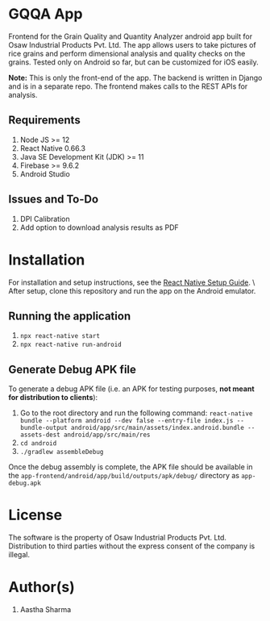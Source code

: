 # GQQA App

Frontend for the Grain Quality and Quantity Analyzer android app built for Osaw Industrial Products Pvt. Ltd. The app allows users to take pictures of rice grains and perform dimensional analysis and quality checks on the grains.
Tested only on Android so far, but can be customized for iOS easily. 

**Note:** This is only the front-end of the app. The backend is written in Django and is in a separate repo. The frontend makes calls to the REST APIs for analysis.

## Requirements
1. Node JS >= 12
2. React Native 0.66.3
3. Java SE Development Kit (JDK) >= 11
4. Firebase >= 9.6.2
5. Android Studio 

## Issues and To-Do
1. DPI Calibration
2. Add option to download analysis results as PDF

# Installation
For installation and setup instructions, see the [React Native Setup Guide](https://reactnative.dev/docs/environment-setup). \\
After setup, clone this repository and run the app on the Android emulator.

## Running the application
1. ```npx react-native start```
2. ```npx react-native run-android```

## Generate Debug APK file
To generate a debug APK file (i.e. an APK for testing purposes, **not meant for distribution to clients**):
1. Go to the root directory and run the following command: ```react-native bundle --platform android --dev false --entry-file index.js --bundle-output android/app/src/main/assets/index.android.bundle --assets-dest android/app/src/main/res```
2. ```cd android```
3. ```./gradlew assembleDebug```

Once the debug assembly is complete, the APK file should be available in the ```app-frontend/android/app/build/outputs/apk/debug/``` directory as ```app-debug.apk```

# License
The software is the property of Osaw Industrial Products Pvt. Ltd. Distribution to third parties without the express consent of the company is illegal.

# Author(s)
1. Aastha Sharma
